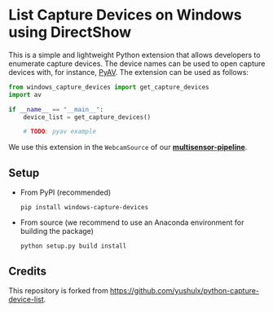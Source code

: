 # List Capture Devices on Windows using DirectShow
This is a simple and lightweight Python extension that allows developers to enumerate capture devices. The device names can be used to open capture devices with, for instance, [PyAV](https://pyav.org/). The extension can be used as follows:

```python
from windows_capture_devices import get_capture_devices
import av

if __name__ == "__main__":
    device_list = get_capture_devices()

    # TODO: pyav example 
```

We use this extension in the `WebcamSource` of our [**multisensor-pipeline**](https://github.com/DFKI-Interactive-Machine-Learning/multisensor-pipeline).

## Setup

* From PyPI (recommended)
  ```commandline
  pip install windows-capture-devices
  ```
* From source (we recommend to use an Anaconda environment for building the package)
  ```commandline
  python setup.py build install
  ```

## Credits
This repository is forked from https://github.com/yushulx/python-capture-device-list.